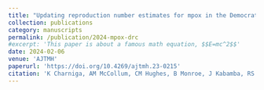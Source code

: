 ```yaml
---
title: "Updating reproduction number estimates for mpox in the Democratic Republic of Congo using surveillance data"
collection: publications
category: manuscripts
permalink: /publication/2024-mpox-drc
#excerpt: 'This paper is about a famous math equation, $$E=mc^2$$'
date: 2024-02-06
venue: 'AJTMH'
paperurl: 'https://doi.org/10.4269/ajtmh.23-0215'
citation: 'K Charniga, AM McCollum, CM Hughes, B Monroe, J Kabamba, RS Lushima, T Likafi, B Nguete, E Pukuta, E Muyamuna, JM Tamfum, S Karhemere, D Kaba, Y Nakazawa. (2024). &quot;Updating reproduction number estimates for mpox in the Democratic Republic of Congo using surveillance data.&quot; <i>AJTMH</i>. 110(3): 561-568.'
---
```


